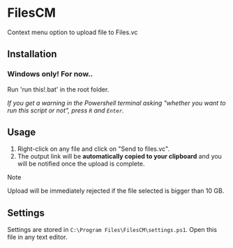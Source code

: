 # FilesCM
Context menu option to upload file to Files.vc

## Installation
### Windows only! For now..

Run 'run this!.bat' in the root folder.

*If you get a warning in the Powershell terminal asking "whether you want to run this script or not", press `R` and `Enter`.*

## Usage
1. Right-click on any file and click on "Send to files.vc".
2. The output link will be **automatically copied to your clipboard** and you will be notified once the upload is complete.
> [!NOTE]
> Upload will be immediately rejected if the file selected is bigger than 10 GB.

## Settings
Settings are stored in `C:\Program Files\FilesCM\settings.ps1`.
Open this file in any text editor.
